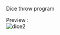 Dice throw program<br>

Preview : <br>
![dice2](https://github.com/user-attachments/assets/6f6fd129-7ad9-4816-a386-6d760375b275)

